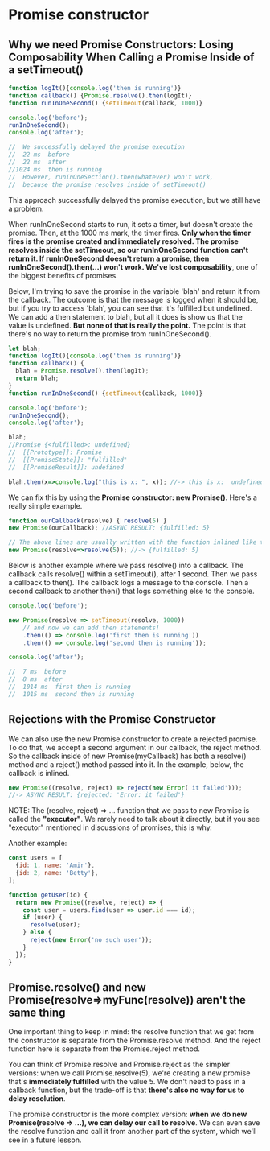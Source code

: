 # Promise constructor

## Why we need Promise Constructors: Losing Composability When Calling a Promise Inside of a setTimeout()

```js
function logIt(){console.log('then is running')}
function callback() {Promise.resolve().then(logIt)}
function runInOneSecond() {setTimeout(callback, 1000)}

console.log('before');
runInOneSecond();
console.log('after');

//  We successfully delayed the promise execution
//  22 ms  before
//  22 ms  after
//1024 ms  then is running
//  However, runInOneSection().then(whatever) won't work,
//  because the promise resolves inside of setTimeout()
```

This approach successfully delayed the promise execution, but we still have a problem.

When runInOneSecond starts to run, it sets a timer, but doesn't create the promise. Then, at the 1000 ms mark, the timer fires. **Only when the timer fires is the promise created and immediately resolved. The promise resolves inside the setTimeout, so our runInOneSecond function can't return it. If runInOneSecond doesn't return a promise, then runInOneSecond().then(...) won't work. We've lost composability**, one of the biggest benefits of promises.

Below, I'm trying to save the promise in the variable 'blah' and return it from the callback. The outcome is that the message is logged when it should be, but if you try to access 'blah', you can see that it's fulfilled but undefined. We can add a then statement to blah, but all it does is show us that the value is undefined. **But none of that is really the point.** The point is that there's no way to return the promise from runInOneSecond().

```js
let blah;
function logIt(){console.log('then is running')}
function callback() {
  blah = Promise.resolve().then(logIt);
  return blah;
}
function runInOneSecond() {setTimeout(callback, 1000)}

console.log('before');
runInOneSecond();
console.log('after');

blah; 
//Promise {<fulfilled>: undefined}
//  [[Prototype]]: Promise
//  [[PromiseState]]: "fulfilled"
//  [[PromiseResult]]: undefined

blah.then(x=>console.log("this is x: ", x)); //-> this is x:  undefined
```

We can fix this by using the **Promise constructor: new Promise()**. Here's a really simple example.

```js
function ourCallback(resolve) { resolve(5) }
new Promise(ourCallback); //ASYNC RESULT: {fulfilled: 5}

// The above lines are usually written with the function inlined like this:
new Promise(resolve=>resolve(5)); //-> {fulfilled: 5}
```

Below is another example where we pass resolve() into a callback. The callback calls resolve() within a setTimeout(), after 1 second. Then we pass a callback to then(). The callback logs a message to the console. Then a second callback to another then() that logs something else to the console.

```js
console.log('before');

new Promise(resolve => setTimeout(resolve, 1000))
    // and now we can add then statements!
    .then(() => console.log('first then is running'))
    .then(() => console.log('second then is running')); 

console.log('after');

//  7 ms  before
//  8 ms  after
//  1014 ms  first then is running
//  1015 ms  second then is running
```

## Rejections with the Promise Constructor

We can also use the new Promise constructor to create a rejected promise. To do that, we accept a second argument in our callback, the reject method. So the callback inside of new Promise(myCallback) has both a resolve() method and a reject() method passed into it. In the example, below, the callback is inlined.

```js
new Promise((resolve, reject) => reject(new Error('it failed')));
//-> ASYNC RESULT: {rejected: 'Error: it failed'}
```

NOTE: The (resolve, reject) => ... function that we pass to new Promise is called the **"executor"**. We rarely need to talk about it directly, but if you see "executor" mentioned in discussions of promises, this is why.

Another example:

```js
const users = [
  {id: 1, name: 'Amir'},
  {id: 2, name: 'Betty'},
];

function getUser(id) {
  return new Promise((resolve, reject) => {
    const user = users.find(user => user.id === id);
    if (user) {
      resolve(user);
    } else {
      reject(new Error('no such user'));
    }
  });
}
```

## Promise.resolve() and new Promise(resolve=>myFunc(resolve)) aren't the same thing

One important thing to keep in mind: the resolve function that we get from the constructor is separate from the Promise.resolve method. And the reject function here is separate from the Promise.reject method.

You can think of Promise.resolve and Promise.reject as the simpler versions: when we call Promise.resolve(5), we're creating a new promise that's **immediately fulfilled** with the value 5. We don't need to pass in a callback function, but the trade-off is that **there's also no way for us to delay resolution**.

The promise constructor is the more complex version: **when we do new Promise(resolve => ...), we can delay our call to resolve**. We can even save the resolve function and call it from another part of the system, which we'll see in a future lesson.
